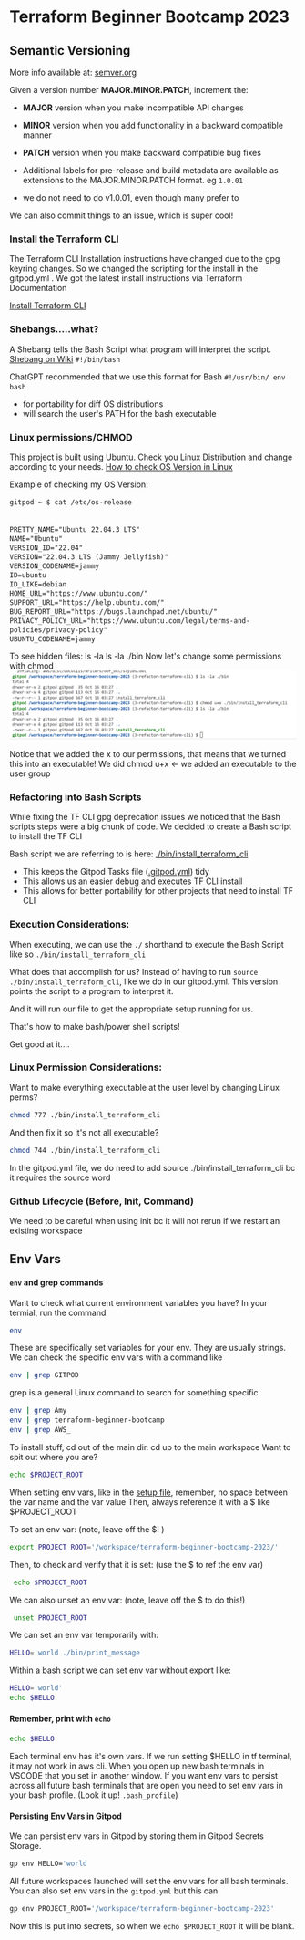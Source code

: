 # Terraform Beginner Bootcamp 2023

## Semantic Versioning

More info available at:
[semver.org](https://semver.org/)


Given a version number **MAJOR.MINOR.PATCH**, increment the:

- **MAJOR** version when you make incompatible API changes
- **MINOR** version when you add functionality in a backward compatible manner
- **PATCH** version when you make backward compatible bug fixes

- Additional labels for pre-release and build metadata are available as extensions to the MAJOR.MINOR.PATCH format. eg `1.0.01`
- we do not need to do v1.0.01, even though many prefer to

We can also commit things to an issue, which is super cool!

### Install the Terraform CLI
The Terraform CLI Installation instructions have changed due to the gpg keyring changes. So we changed the scripting for the install in the gitpod.yml . We got the latest install instructions via Terraform Documentation

[Install Terraform CLI](https://developer.hashicorp.com/terraform/tutorials/aws-get-started/install-cli)


### Shebangs.....what?
A Shebang tells the Bash Script what program will interpret the script.
[Shebang on Wiki](https://en.wikipedia.org/wiki/Shebang_(Unix))
`#!/bin/bash`

ChatGPT recommended that we use this format for Bash `#!/usr/bin/ env bash`

- for portability for diff OS distributions
- will search the user's PATH for the bash executable


### Linux permissions/CHMOD
This project is built using Ubuntu. Check you Linux Distribution and change according to your needs. 
[How to check OS Version in Linux](https://www.cyberciti.biz/faq/how-to-check-os-version-in-linux-command-line/)

Example of checking my OS Version:
```
gitpod ~ $ cat /etc/os-release


PRETTY_NAME="Ubuntu 22.04.3 LTS"
NAME="Ubuntu"
VERSION_ID="22.04"
VERSION="22.04.3 LTS (Jammy Jellyfish)"
VERSION_CODENAME=jammy
ID=ubuntu
ID_LIKE=debian
HOME_URL="https://www.ubuntu.com/"
SUPPORT_URL="https://help.ubuntu.com/"
BUG_REPORT_URL="https://bugs.launchpad.net/ubuntu/"
PRIVACY_POLICY_URL="https://www.ubuntu.com/legal/terms-and-policies/privacy-policy"
UBUNTU_CODENAME=jammy
```

To see hidden files: ls -la
ls -la ./bin
Now let's change some permissions with chmod
![Edit using the Terraform CLI to permissions](image.png)

Notice that we added the x to our permissions, that means that we turned this into an executable!
We did chmod u+x <- we added an executable to the user group

### Refactoring into Bash Scripts

While fixing the TF CLI gpg deprecation issues we noticed that the Bash scripts steps were a big chunk of code. We decided to create a Bash script to install the TF CLI

Bash script we are referring to is here: [./bin/install_terraform_cli](./bin/install_terraform_cli)

- This keeps the Gitpod Tasks file ([.gitpod.yml](.gitpod.yml)) tidy
- This allows us an easier debug and executes TF CLI install
- This allows for better portability for other projects that need to install TF CLI


### Execution Considerations: 

When executing, we can use the `./` shorthand to execute the Bash Script like so `./bin/install_terraform_cli `

What does that accomplish for us? Instead of having to run 
`source ./bin/install_terraform_cli`, like we do in our gitpod.yml. This version points the script to a program to interpret it.

And it will run our file to get the appropriate setup running for us.

That's how to make bash/power shell scripts! 


Get good at it....

### Linux Permission Considerations:

Want to make everything executable at the user level by changing Linux perms? 
```sh
chmod 777 ./bin/install_terraform_cli
```

And then fix it so it's not all executable?
```sh
chmod 744 ./bin/install_terraform_cli
```

In the gitpod.yml file, we do need to add source ./bin/install_terraform_cli bc it requires the source word


### Github Lifecycle (Before, Init, Command)
We need to be careful when using init bc it will not rerun if we restart an existing workspace

## Env Vars
#### `env` and grep commands
Want to check what current environment variables you have? In your termial, run the command 
```sh
env 
```
These are specifically set variables for your env. They are usually strings. 
We can check the specific env vars with a command like 
```sh
env | grep GITPOD
```
grep is a general Linux command to search for something specific
```sh
env | grep Amy
env | grep terraform-beginner-bootcamp
env | grep AWS_
```
To install stuff, cd out of the main dir. cd up to the main workspace
Want to spit out where you are? 
```sh
echo $PROJECT_ROOT
```
When setting env vars, like in the [setup file](./bin/install_terraform_cli), remember, no space between the var name and the var value
Then, always reference it with a $ like $PROJECT_ROOT

To set an env var:  (note, leave off the $! )
```sh
export PROJECT_ROOT='/workspace/terraform-beginner-bootcamp-2023/'
```
Then, to check and verify that it is set:  (use the $ to ref the env var)
```sh
 echo $PROJECT_ROOT
```
We can also unset an env var: (note, leave off the $ to do this!)
```sh
 unset PROJECT_ROOT
```
We can set an env var temporarily with: 
```sh
HELLO='world ./bin/print_message
```
Within a bash script we can set env var without export like:
```sh
HELLO='world'
echo $HELLO
```
#### Remember, print with `echo`
```sh
echo $HELLO
```
Each terminal env has it's own vars. If we run setting $HELLO in tf terminal, it may not work in aws cli. When you open up new bash terminals in VSCODE that you set in another window. If you want env vars to persist across all future bash terminals that are open you need to set env vars in your bash profile. (Look it up! `.bash_profile`)

#### Persisting Env Vars in Gitpod
We can persist env vars in Gitpod by storing them in Gitpod Secrets Storage.
```sh
gp env HELLO='world
```
All future workspaces launched will set the env vars for all bash terminals.
You can also set env vars in the `gitpod.yml` but this can 
```sh
gp env PROJECT_ROOT='/workspace/terraform-beginner-bootcamp-2023'
```
Now this is put into secrets, so when we `echo $PROJECT_ROOT` it will be blank.
